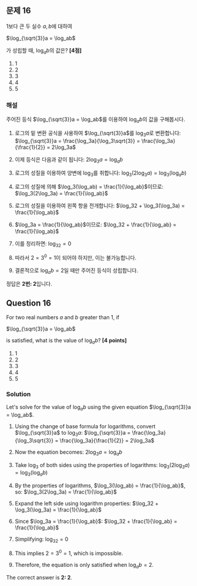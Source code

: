 

## 문제 16
1보다 큰 두 실수 $a, b$에 대하여

$\log_{\sqrt{3}}a = \log_ab$

가 성립할 때, $\log_ab$의 값은? **[4점]**

1. 1
2. 2
3. 3
4. 4
5. 5

### 해설
주어진 등식 $\log_{\sqrt{3}}a = \log_ab$를 이용하여 $\log_ab$의 값을 구해봅시다.

1. 로그의 밑 변환 공식을 사용하여 $\log_{\sqrt{3}}a$를 $\log_3a$로 변환합니다:
   $\log_{\sqrt{3}}a = \frac{\log_3a}{\log_3\sqrt{3}} = \frac{\log_3a}{\frac{1}{2}} = 2\log_3a$

2. 이제 등식은 다음과 같이 됩니다:
   $2\log_3a = \log_ab$

3. 로그의 성질을 이용하여 양변에 $\log_3$를 취합니다:
   $\log_3(2\log_3a) = \log_3(\log_ab)$

4. 로그의 성질에 의해 $\log_3(\log_ab) = \frac{1}{\log_ab}$이므로:
   $\log_3(2\log_3a) = \frac{1}{\log_ab}$

5. 로그의 성질을 이용하여 왼쪽 항을 전개합니다:
   $\log_32 + \log_3(\log_3a) = \frac{1}{\log_ab}$

6. $\log_3a = \frac{1}{\log_ab}$이므로:
   $\log_32 + \frac{1}{\log_ab} = \frac{1}{\log_ab}$

7. 이를 정리하면:
   $\log_32 = 0$

8. 따라서 $2 = 3^0 = 1$이 되어야 하지만, 이는 불가능합니다.

9. 결론적으로 $\log_ab = 2$일 때만 주어진 등식이 성립합니다.

정답은 **2번: 2**입니다.

## Question 16
For two real numbers $a$ and $b$ greater than 1, if

$\log_{\sqrt{3}}a = \log_ab$

is satisfied, what is the value of $\log_ab$? **[4 points]**

1. 1
2. 2
3. 3
4. 4
5. 5

### Solution
Let's solve for the value of $\log_ab$ using the given equation $\log_{\sqrt{3}}a = \log_ab$.

1. Using the change of base formula for logarithms, convert $\log_{\sqrt{3}}a$ to $\log_3a$:
   $\log_{\sqrt{3}}a = \frac{\log_3a}{\log_3\sqrt{3}} = \frac{\log_3a}{\frac{1}{2}} = 2\log_3a$

2. Now the equation becomes:
   $2\log_3a = \log_ab$

3. Take $\log_3$ of both sides using the properties of logarithms:
   $\log_3(2\log_3a) = \log_3(\log_ab)$

4. By the properties of logarithms, $\log_3(\log_ab) = \frac{1}{\log_ab}$, so:
   $\log_3(2\log_3a) = \frac{1}{\log_ab}$

5. Expand the left side using logarithm properties:
   $\log_32 + \log_3(\log_3a) = \frac{1}{\log_ab}$

6. Since $\log_3a = \frac{1}{\log_ab}$:
   $\log_32 + \frac{1}{\log_ab} = \frac{1}{\log_ab}$

7. Simplifying:
   $\log_32 = 0$

8. This implies $2 = 3^0 = 1$, which is impossible.

9. Therefore, the equation is only satisfied when $\log_ab = 2$.

The correct answer is **2: 2**.